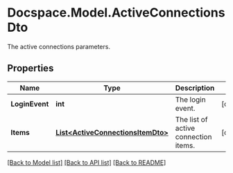 # Docspace.Model.ActiveConnectionsDto
The active connections parameters.

## Properties

Name | Type | Description | Notes
------------ | ------------- | ------------- | -------------
**LoginEvent** | **int** | The login event. | [optional] 
**Items** | [**List&lt;ActiveConnectionsItemDto&gt;**](ActiveConnectionsItemDto.md) | The list of active connection items. | [optional] 

[[Back to Model list]](../README.md#documentation-for-models) [[Back to API list]](../README.md#documentation-for-api-endpoints) [[Back to README]](../README.md)

